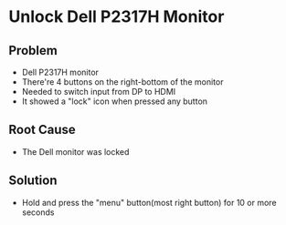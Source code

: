 # Unlock Dell P2317H Monitor

## Problem
* Dell P2317H monitor
* There're 4 buttons on the right-bottom of the monitor
* Needed to switch input from DP to HDMI
* It showed a "lock" icon when pressed any button

## Root Cause
* The Dell monitor was locked

## Solution
* Hold and press the "menu" button(most right button) for 10 or more seconds
